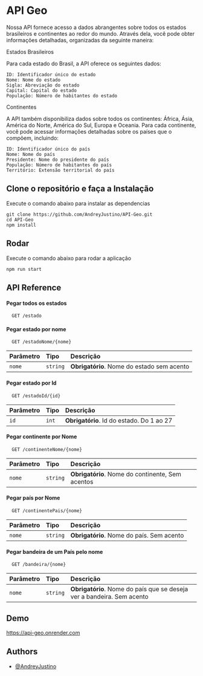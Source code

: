 # API Geo

Nossa API fornece acesso a dados abrangentes sobre todos os estados brasileiros e continentes ao redor do mundo. Através dela, você pode obter informações detalhadas, organizadas da seguinte maneira:

Estados Brasileiros

Para cada estado do Brasil, a API oferece os seguintes dados:

    ID: Identificador único do estado
    Nome: Nome do estado
    Sigla: Abreviação do estado
    Capital: Capital do estado
    População: Número de habitantes do estado

Continentes

A API também disponibiliza dados sobre todos os continentes: África, Ásia, América do Norte, América do Sul, Europa e Oceania. Para cada continente, você pode acessar informações detalhadas sobre os países que o compõem, incluindo:

    ID: Identificador único do país
    Nome: Nome do país
    Presidente: Nome do presidente do país
    População: Número de habitantes do país
    Território: Extensão territorial do país

## Clone o repositório e faça a Instalação
Execute o comando abaixo para instalar as dependencias

    git clone https://github.com/AndreyJustino/API-Geo.git
    cd API-Geo
    npm install

## Rodar
Execute o comando abaixo para rodar a aplicação

    npm run start

## API Reference

#### Pegar todos os estados

```http
  GET /estado
```

#### Pegar estado por nome

```http
  GET /estadoNome/{nome}
```

| Parâmetro | Tipo     | Descrição                       |
| :-------- | :------- | :-------------------------------- |
| `nome`      | `string` | **Obrigatório**. Nome do estado sem acento |

#### Pegar estado por Id

```http
  GET /estadoId/{id}
```

| Parâmetro | Tipo     | Descrição                       |
| :-------- | :------- | :-------------------------------- |
| `id`      | `int` | **Obrigatório**. Id do estado. Do 1 ao 27 |

#### Pegar continente por Nome

```http
  GET /continenteNome/{nome}
```

| Parâmetro | Tipo     | Descrição                       |
| :-------- | :------- | :-------------------------------- |
| `nome`      | `string` | **Obrigatório**. Nome do continente, Sem acentos |

#### Pegar país por Nome

```http
  GET /continentePais/{nome}
```

| Parâmetro | Tipo     | Descrição                       |
| :-------- | :------- | :-------------------------------- |
| `nome`      | `string` | **Obrigatório**. Nome do país. Sem acento |

#### Pegar bandeira de  um País pelo nome

```http
  GET /bandeira/{nome}
```

| Parâmetro | Tipo     | Descrição                       |
| :-------- | :------- | :-------------------------------- |
| `nome`      | `string` | **Obrigatório**. Nome do país que se deseja ver a bandeira. Sem acento |
## Demo

https://api-geo.onrender.com
## Authors

- [@AndreyJustino](https://github.com/AndreyJustino)
